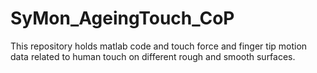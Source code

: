 # SyMon_AgeingTouch_CoP
This repository holds matlab code and touch force and finger tip motion data related to human touch on different rough and smooth surfaces. 
